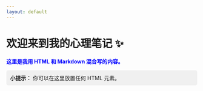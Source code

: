 ```yaml
---
layout: default
---
```



# 欢迎来到我的心理笔记 ✨

<p style="color: blue; font-weight: bold;">
这里是我用 HTML 和 Markdown 混合写的内容。
</p>

<div style="background-color:#f0f0f0; padding:10px; border-radius:5px;">
  <strong>小提示：</strong> 你可以在这里放置任何 HTML 元素。
</div>
